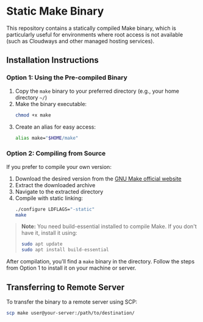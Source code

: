 # Static Make Binary

This repository contains a statically compiled Make binary, which is particularly useful for environments where root access is not available (such as Cloudways and other managed hosting services).

## Installation Instructions

### Option 1: Using the Pre-compiled Binary

1. Copy the `make` binary to your preferred directory (e.g., your home directory `~/`)
2. Make the binary executable:
   ```bash
   chmod +x make
   ```
3. Create an alias for easy access:
   ```bash
   alias make="$HOME/make"
   ```

### Option 2: Compiling from Source

If you prefer to compile your own version:

1. Download the desired version from the [GNU Make official website](https://ftp.gnu.org/gnu/make/)
2. Extract the downloaded archive
3. Navigate to the extracted directory
4. Compile with static linking:
   ```bash
   ./configure LDFLAGS="-static"
   make
   ```

> **Note:** You need build-essential installed to compile Make. If you don't have it, install it using:
> ```bash
> sudo apt update
> sudo apt install build-essential
> ```

After compilation, you'll find a `make` binary in the directory. Follow the steps from Option 1 to install it on your machine or server.

## Transferring to Remote Server

To transfer the binary to a remote server using SCP:
```bash
scp make user@your-server:/path/to/destination/
```